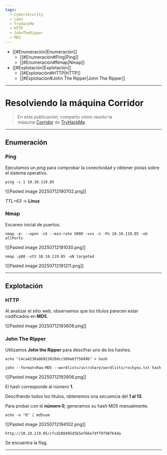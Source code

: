 ```yaml
---
tags:
  - Cybersecurity
  - Labs
  - TryHackMe
  - HTTP
  - JohnTheRipper
  - MD5
---
```

- [[#Enumeración|Enumeración]]
	- [[#Enumeración#Ping|Ping]]
	- [[#Enumeración#Nmap|Nmap]]
- [[#Explotación|Explotación]]
	- [[#Explotación#HTTP|HTTP]]
	- [[#Explotación#John The Ripper|John The Ripper]]

---
# Resolviendo la máquina Corridor

>En esta publicación, comparto cómo resolví la máquina [Corridor](https://tryhackme.com/room/corridor) de [TryHackMe](https://tryhackme.com/).

---
## Enumeración
### Ping

Ejecutamos un *ping* para comprobar la conectividad y obtener pistas sobre el sistema operativo.

`ping -c 1 10.10.119.85`

![[Pasted image 20250712190702.png]]

*TTL=63* -> **Linux**
### Nmap

Escaneo inicial de puertos.

`nmap -p- --open -sS --min-rate 5000 -vvv -n -Pn 10.10.119.85 -oG allPorts`

![[Pasted image 20250712191030.png]]

`nmap -p80 -sCV 10.10.119.85 -oN targeted`

![[Pasted image 20250712191211.png]]

---
## Explotación
### HTTP

Al analizar el sitio web, observamos que los títulos parecen estar codificados en **MD5**.

![[Pasted image 20250712193608.png]]
### John The Ripper

Utilizamos **John the Ripper** para descifrar uno de los hashes.

```
echo "c4ca4238a0b923820dcc509a6f75849b" > hash
```

```
john --format=Raw-MD5 --wordlist=/usr/share/wordlists/rockyou.txt hash
```

![[Pasted image 20250712193906.png]]

El hash corresponde al número **1**.

Descifrando todos los títulos, obtenemos una secuencia del **1 al 13**.

Para probar con el **número 0**, generamos su hash MD5 manualmente.

`echo -n "0" | md5sum`

![[Pasted image 20250712194102.png]]

`http://10.10.119.85/cfcd208495d565ef66e7dff9f98764da`

Se encuentra la flag.

---